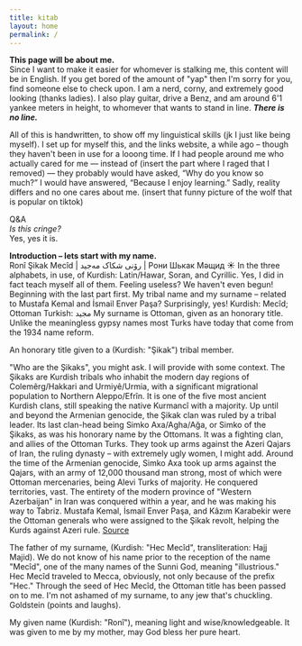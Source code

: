 ```yaml
---
title: kitab
layout: home
permalink: /
---
```

**This page will be about me.** <br>
Since I want to make it easier for whomever is stalking me, this content will be in English. If you get bored of the amount of "yap" then I'm sorry for you, find someone else to check upon. I am a nerd, corny, and extremely good looking (thanks ladies). I also play guitar, drive a Benz, and am around 6'1 yankee meters in height, to whomever that wants to stand in line. ***There is no line.***

All of this is handwritten, to show off my linguistical skills (jk I just like being myself). I set up for myself this, and the links website, a while ago – though they haven't been in use for a looong time. If I had people around me who actually cared for me — instead of (insert the part where I raged that I removed) — they probably would have asked, “Why do you know so much?” I would have answered, “Because I enjoy learning.” Sadly, reality differs and no one cares about me. (insert that funny picture of the wolf that is popular on tiktok)

Q&A <br>
*Is this cringe?* <br>
Yes, yes it is. <br>

**Introduction – lets start with my name.** <br> 
Ronî Şikak Mecîd | رۆنی شکاک مەجید | Рони Шькак Мәщид ☀️ In the three alphabets, in use, of Kurdish: Latin/Hawar, Soran, and Cyrillic. Yes, I did in fact teach myself all of them. Feeling useless? We haven't even begun!
Beginning with the last part first. My tribal name and my surname – related to Mustafa Kemal and İsmail Enver Paşa? Surprisingly, yes!
Kurdish: Mecîd; Ottoman Turkish: مجید
My surname is Ottoman, given as an honorary title. Unlike the meaningless gypsy names most Turks have today that come from the 1934 name reform.

An honorary title given to a (Kurdish: "Şikak") tribal member. 

"Who are the Şikaks", you might ask. I will provide with some context.
The Şikaks are Kurdish tribals who inhabit the modern day regions of Colemêrg/Hakkari and Urmiyê/Urmia, with a significant migrational population to Northern Aleppo/Efrîn. It is one of the five most ancient Kurdish clans, still speaking the native Kurmancî with a majority. Up until and beyond the Armenian genocide, the Şikak clan was ruled by a tribal leader. Its last clan-head being Simko Axa/Agha/Ağa, or Simko of the Şikaks, as was his honorary name by the Ottomans. It was a fighting clan, and allies of the Ottoman Turks. They took up arms against the Azeri Qajars of Iran, the ruling dynasty – with extremely ugly women, I might add. Around the time of the Armenian genocide, Simko Axa took up arms against the Qajars, with an army of 12,000 thousand man strong, most of which were Ottoman mercenaries, being Alevi Turks of majority. He conquered territories, vast. The entirety of the modern province of "Western Azerbaijan" in Iran was conquered within a year, and he was making his way to Tabriz. Mustafa Kemal, İsmail Enver Paşa, and Kâzım Karabekir were the Ottoman generals who were assigned to the Şikak revolt, helping the Kurds against Azeri rule. 
[Source](https://en.wikipedia.org/wiki/Simko_Shikak_revolt_(1918–1922))

The father of my surname, (Kurdish: "Hec Mecîd", transliteration: Hajj Majid). We do not know of his name prior to the reception of the name "Mecîd", one of the many names of the Sunni God, meaning "illustrious." Hec Mecîd traveled to Mecca, obviously, not only because of the prefix "Hec." Through the seed of Hec Mecîd, the Ottoman title has been passed on to me. I'm not ashamed of my surname, to any jew that's chuckling. Goldstein (points and laughs).
 
My given name (Kurdish: "Ronî"), meaning light and wise/knowledgeable. It was given to me by my mother, may God bless her pure heart.

